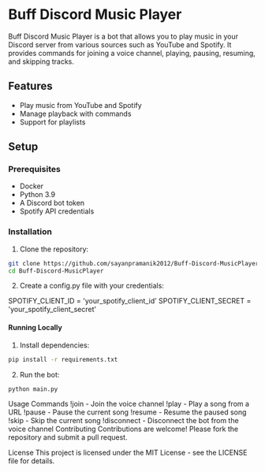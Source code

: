 # Buff Discord Music Player

Buff Discord Music Player is a bot that allows you to play music in your Discord server from various sources such as YouTube and Spotify. It provides commands for joining a voice channel, playing, pausing, resuming, and skipping tracks.

## Features

- Play music from YouTube and Spotify
- Manage playback with commands
- Support for playlists

## Setup

### Prerequisites

- Docker
- Python 3.9
- A Discord bot token
- Spotify API credentials

### Installation

1. Clone the repository:

```bash
git clone https://github.com/sayanpramanik2012/Buff-Discord-MusicPlayer.git
cd Buff-Discord-MusicPlayer
```

2. Create a config.py file with your credentials:

SPOTIFY_CLIENT_ID = 'your_spotify_client_id'
SPOTIFY_CLIENT_SECRET = 'your_spotify_client_secret'


#### Running Locally

1. Install dependencies:

```bash
pip install -r requirements.txt
```
2. Run the bot:
   
```bash
python main.py
```

Usage
Commands
!join - Join the voice channel
!play <url> - Play a song from a URL
!pause - Pause the current song
!resume - Resume the paused song
!skip - Skip the current song
!disconnect - Disconnect the bot from the voice channel
Contributing
Contributions are welcome! Please fork the repository and submit a pull request.

License
This project is licensed under the MIT License - see the LICENSE file for details.

